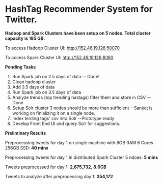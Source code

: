 # HashTag Recommender System for Twitter.

**Hadoop and Spark Clusters have been setup on 5 nodes. Total cluster capacity is 185 GB.**

To access Hadoop Cluster UI: http://152.46.19.126:50070

To access Spark Cluster UI: http://152.46.19.126:8080

**Pending Tasks**

1. Run Spark job on 2.5 days of data -- Done!
2. Clean hadoop cluster
3. Add 3.5 days of data
4. Run Spark job on 3.5 days of data
5. Analyze trends (top trending hastags) filter them and store in CSV --Done
6. Setup Solr cluster 3 nodes should be more than sufficient --Sanket is working on finializing it on a single node.
7. Index terding tags' csv into Solr  --Prototype ready
8. Develop Front End UI and query Solr for suggestions.

**Preliminary Results**

Preprocessing tweets for day 1 on single machine with 8GB RAM 6 Cores 256GB SSD: **40 mins**

Preprocessing tweets for day 1 in distributed Spark Cluster 5 ndoes: **5 mins**

Tweets preprocessed for day 1: **2,675,732**, **8.6GB**

Tweets to analyze after preprocessing day 1: **354,172**

